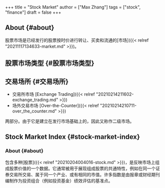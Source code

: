 +++
title = "Stock Market"
author = ["Max Zhang"]
tags = ["stock", "finance"]
draft = false
+++

## About {#about}

股票市场是已经发行的股票按时价进行转让、买卖和流通的[市场]({{< relref "20211117134633-market.md" >}})。


## 股票市场类型 {#股票市场类型}


## 交易场所 {#交易场所}

-   交易所市场 [Exchange Trading]({{< relref "20210214211602-exchange_trading.md" >}})
-   场外交易市场 [Over-the-Counter]({{< relref "20210214210711-over_the_counter.md" >}})

两部分。由于它是建立在发行市场基础上的，因此又称作二级市场。


## Stock Market Index {#stock-market-index}


### About {#about}

包含多种[股票]({{< relref "20210204004016-stock.md" >}})，是反映市场上组成股票价值的一个数据。它通常被用于展现组成股票的共通特性，例如在同一个证券交易所交易、属于同一个产业、或有相同的市值。许多指数是由报章或财经期刊编制作为投资组合（例如投资基金）绩效评估的基准点。
